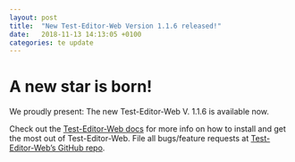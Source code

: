 ```yaml
---
layout: post
title:  "New Test-Editor-Web Version 1.1.6 released!"
date:   2018-11-13 14:13:05 +0100
categories: te update
---
```


# A new star is born! 
We proudly present: The new Test-Editor-Web V. 1.1.6 is available now. 

Check out the [Test-Editor-Web docs][te-docs] for more info on how to install and get the most out of Test-Editor-Web. File all bugs/feature requests at [Test-Editor-Web’s GitHub repo][te-gh]. 

[te-docs]: /te_markdown/documentation/
[te-gh]:   https://github.com/orgs/test-editor/projects/1
